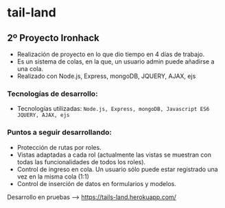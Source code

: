 # tail-land

## 2º Proyecto Ironhack
- Realización de proyecto en lo que dio tiempo en 4 días de trabajo.
- Es un sistema de colas, en la que, un usuario admin puede añadirse a una cola.
- Realizado con Node.js, Express, mongoDB, JQUERY, AJAX, ejs

### Tecnologías de desarrollo:
* Tecnologías utilizadas: `Node.js, Express, mongoDB, Javascript ES6 JQUERY, AJAX, ejs`

### Puntos a seguir desarrollando: 
- Protección de rutas por roles.
- Vistas adaptadas a cada rol (actualmente las vistas se muestran con todas las funcionalidades de todos los roles).
- Control de ingreso en cola. Un usuario sólo puede estar registrado una vez en la misma cola (1:1)
- Control de inserción de datos en formularios y modelos.

Desarrollo en pruebas --> https://tails-land.herokuapp.com/
